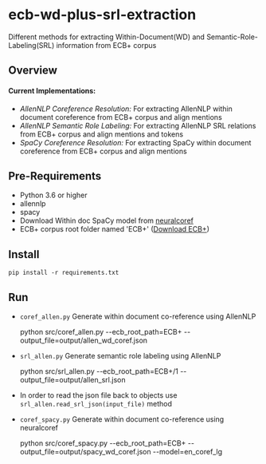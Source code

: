 # ecb-wd-plus-srl-extraction
Different methods for extracting Within-Document(WD) and Semantic-Role-Labeling(SRL) information from ECB+ corpus

Overview
--

#### Current Implementations:

- *AllenNLP Coreference Resolution:* For extracting AllenNLP within document coreference from ECB+ corpus and align mentions
- *AllenNLP Semantic Role Labeling:* For extracting AllenNLP SRL relations from ECB+ corpus and align mentions and tokens
- *SpaCy Coreference Resolution:* For extracting SpaCy within document coreference from ECB+ corpus and align mentions

Pre-Requirements
--
- Python 3.6 or higher
- allennlp
- spacy
- Download Within doc SpaCy model from <a href="https://github.com/huggingface/neuralcoref">neuralcoref</a>
- ECB+ corpus root folder named 'ECB+' (<a href="http://www.newsreader-project.eu/results/data/the-ecb-corpus/">Download ECB+</a>)

Install
--

    pip install -r requirements.txt

Run
--
- `coref_allen.py` Generate within document co-reference using AllenNLP


    python src/coref_allen.py --ecb_root_path=ECB+ --output_file=output/allen_wd_coref.json

- `srl_allen.py` Generate semantic role labeling using AllenNLP


    python src/srl_allen.py --ecb_root_path=ECB+/1 --output_file=output/allen_srl.json

- In order to read the json file back to objects use ``srl_allen.read_srl_json(input_file)`` method

- `coref_spacy.py` Generate within document co-reference using neuralcoref


    python src/coref_spacy.py --ecb_root_path=ECB+ --output_file=output/spacy_wd_coref.json --model=en_coref_lg